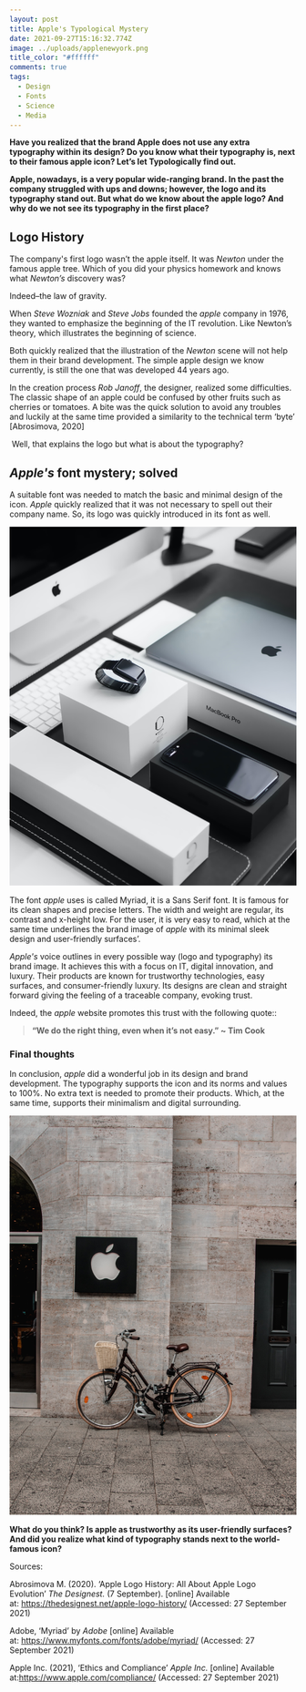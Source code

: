 ```yaml
---
layout: post
title: Apple's Typological Mystery
date: 2021-09-27T15:16:32.774Z
image: ../uploads/applenewyork.png
title_color: "#ffffff"
comments: true
tags:
  - Design
  - Fonts
  - Science
  - Media
---
```

**Have you realized that the brand Apple does not use any extra typography within its design? Do you know what their typography is, next to their famous apple icon? Let’s let Typologically find out.** 

**Apple, nowadays, is a very popular wide-ranging brand. In the past the company struggled with ups and downs; however, the logo and its typography stand out. But what do we know about the apple logo? And why do we not see its typography in the first place?**

## Logo History

The company's first logo wasn’t the apple itself. It was *Newton* under the famous apple tree. Which of you did your physics homework and knows what *Newton’s* discovery was? 

Indeed–the law of gravity. 

When *Steve Wozniak* and *Steve Jobs* founded the *apple* company in 1976, they wanted to emphasize the beginning of the IT revolution. Like Newton’s theory, which illustrates the beginning of science. 

Both quickly realized that the illustration of the *Newton* scene will not help them in their brand development. The simple apple design we know currently, is still the one that was developed 44 years ago.  

In the creation process *Rob Janoff*, the designer, realized some difficulties. The classic shape of an apple could be confused by other fruits such as cherries or tomatoes. A bite was the quick solution to avoid any troubles and luckily at the same time provided a similarity to the technical term ‘byte’ \[Abrosimova, 2020]

 Well, that explains the logo but what is about the typography? 

## *Apple's* font mystery; solved

A suitable font was needed to match the basic and minimal design of the icon. *Apple* quickly realized that it was not necessary to spell out their company name. So, its logo was quickly introduced in its font as well. 

![Several Apple products with their sleek design and typography](../uploads/julian-o-hayon-bs-zngh79ds-unsplash.jpg "Several Apple products with their sleek design and typography; Photo by Julian O'hayon on Unsplash")

The font *apple* uses is called Myriad, it is a Sans Serif font. It is famous for its clean shapes and precise letters. The width and weight are regular, its contrast and x-height low. For the user, it is very easy to read, which at the same time underlines the brand image of *apple* with its minimal sleek design and user-friendly surfaces’. 

*Apple's* voice outlines in every possible way (logo and typography) its brand image. It achieves this with a focus on IT, digital innovation, and luxury. Their products are known for trustworthy technologies, easy surfaces, and consumer-friendly luxury. Its designs are clean and straight forward giving the feeling of a traceable company, evoking trust. 

Indeed, the *apple* website promotes this trust with the following quote:: 

> **“We do the right thing, even when it’s not easy.” ~ Tim Cook**

### Final thoughts

In conclusion, *apple* did a wonderful job in its design and brand development. The typography supports the icon and its norms and values to 100%. No extra text is needed to promote their products. Which, at the same time, supports their minimalism and digital surrounding.

![Apple logo casually placed at a shops wall](../uploads/alisina-elyasi-t5a2h-wuvfi-unsplash.jpg "Apple logo casually placed at a shops wall; Photo by Alisina Elyasi on Unsplash")

**What do you think? Is apple as trustworthy as its user-friendly surfaces? And did you realize what kind of typography stands next to the world-famous icon?** 

Sources:

Abrosimova M. (2020). ‘Apple Logo History: All About Apple Logo Evolution’ *The Designest.* (7 September). \[online] Available at: <https://thedesignest.net/apple-logo-history/> (Accessed: 27 September 2021)‌

Adobe, ‘Myriad’ by *Adobe* \[online] Available at: <https://www.myfonts.com/fonts/adobe/myriad/> (Accessed: 27 September 2021)

Apple Inc. (2021), ‘Ethics and Compliance’ *Apple Inc.* \[online] Available at:<https://www.apple.com/compliance/> (Accessed: 27 September 2021)